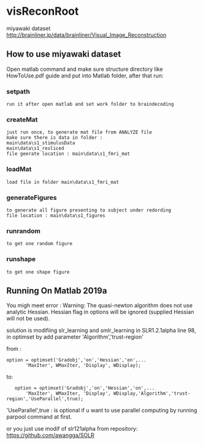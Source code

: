# visReconRoot
miyawaki dataset 
http://brainliner.jp/data/brainliner/Visual_Image_Reconstruction
## How to use miyawaki dataset
Open matlab command and make sure structure directory like HowToUse.pdf guide and put into Matlab folder,
after that run:
### setpath
    run it after open matlab and set work folder to braindecoding
### createMat 
    just run once, to generate mat file from ANALYZE file
    make sure there is data in folder :
    main\data\s1_stimulusData
    main\data\s1_resliced
    file geerate location : main\data\s1_fmri_mat
### loadMat
    load file in folder main\data\s1_fmri_mat
### generateFigures 
    to generate all figure presenting to subject under redording
    file location : main\data\s1_figures
### runrandom
    to get one random figure
### runshape
    to get one shape figure

## Running On Matlab 2019a
You migh meet error :
Warning: The quasi-newton algorithm does not use analytic Hessian. Hessian flag in
options will be ignored (supplied Hessian will not be used).

solution is modifiing slr_learning and smlr_learning in SLR1.2.1alpha line 98, in optimset by add parameter 'Algorithm','trust-region'

from :
```
option = optimset('Gradobj','on','Hessian','on',...
       'MaxIter', WMaxIter, 'Display', WDisplay);
```
to:
```
   option = optimset('Gradobj','on','Hessian','on',...
       'MaxIter', WMaxIter, 'Display', WDisplay,'Algorithm','trust-region','UseParallel',true);
```

'UseParallel',true : is optional if u want to use parallel computing by running parpool command at first.

or you just use modif of slr121alpha from repository:
https://github.com/awangga/SOLR